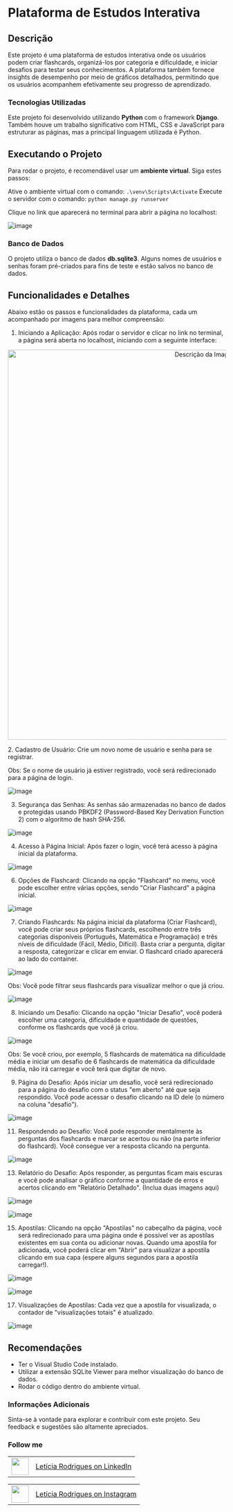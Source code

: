 # Plataforma de Estudos Interativa
## Descrição
Este projeto é uma plataforma de estudos interativa onde os usuários podem criar flashcards, organizá-los por categoria e dificuldade, e iniciar desafios para testar seus conhecimentos. A plataforma também fornece insights de desempenho por meio de gráficos detalhados, permitindo que os usuários acompanhem efetivamente seu progresso de aprendizado.

### Tecnologias Utilizadas
Este projeto foi desenvolvido utilizando **Python** com o framework **Django**. Também houve um trabalho significativo com HTML, CSS e JavaScript para estruturar as páginas, mas a principal linguagem utilizada é Python.

## Executando o Projeto
Para rodar o projeto, é recomendável usar um **ambiente virtual**. Siga estes passos:

Ative o ambiente virtual com o comando: `.\venv\Scripts\Activate`
Execute o servidor com o comando: `python manage.py runserver`

Clique no link que aparecerá no terminal para abrir a página no localhost:

![image](https://github.com/LeRodrigues2005/StudyAsync/assets/97632543/2ab6a156-6292-48f0-b7ab-3cdd3eecaa0e)

### Banco de Dados
O projeto utiliza o banco de dados **db.sqlite3**. Alguns nomes de usuários e senhas foram pré-criados para fins de teste e estão salvos no banco de dados.

## Funcionalidades e Detalhes
Abaixo estão os passos e funcionalidades da plataforma, cada um acompanhado por imagens para melhor compreensão:

1) Iniciando a Aplicação:
Após rodar o servidor e clicar no link no terminal, a página será aberta no localhost, iniciando com a seguinte interface:
<p align="center">
<img src="https://github.com/LeRodrigues2005/StudyAsync/assets/97632543/e4fc34d3-5d08-4d37-aaeb-d937cd2fc717" alt="Descrição da Imagem" width="900">
</p>
2. Cadastro de Usuário:
Crie um novo nome de usuário e senha para se registrar.

Obs: Se o nome de usuário já estiver registrado, você será redirecionado para a página de login. 

![image](https://github.com/LeRodrigues2005/StudyAsync/assets/97632543/8a70b7c6-3d9c-4d98-9bcd-9a20e7471644)

3. Segurança das Senhas:
As senhas são armazenadas no banco de dados e protegidas usando PBKDF2 (Password-Based Key Derivation Function 2) com o algoritmo de hash SHA-256.

![image](https://github.com/LeRodrigues2005/StudyAsync/assets/97632543/d44a1c56-f527-4647-91e0-0c28f32590e3)

4. Acesso à Página Inicial:
Após fazer o login, você terá acesso à página inicial da plataforma.

![image](https://github.com/LeRodrigues2005/StudyAsync/assets/97632543/cc81a4a2-b4c9-4efd-9a5d-7af053d088d6)

6. Opções de Flashcard:
Clicando na opção "Flashcard" no menu, você pode escolher entre várias opções, sendo "Criar Flashcard" a página inicial.

![image](https://github.com/LeRodrigues2005/StudyAsync/assets/97632543/3a960ff4-8642-4e67-8d4e-578656d92168)

7. Criando Flashcards:
Na página inicial da plataforma (Criar Flashcard), você pode criar seus próprios flashcards, escolhendo entre três categorias disponíveis (Português, Matemática e Programação) e três níveis de dificuldade (Fácil, Médio, Difícil). Basta criar a pergunta, digitar a resposta, categorizar e clicar em enviar. O flashcard criado aparecerá ao lado do container. 

![image](https://github.com/LeRodrigues2005/StudyAsync/assets/97632543/2a051299-252e-4e75-bfe6-4ed395b32c8c)

Obs: Você pode filtrar seus flashcards para visualizar melhor o que já criou. 

![image](https://github.com/LeRodrigues2005/StudyAsync/assets/97632543/9f511bfd-df27-4314-9ca8-43c0dca0ebd7)

8. Iniciando um Desafio:
Clicando na opção "Iniciar Desafio", você poderá escolher uma categoria, dificuldade e quantidade de questões, conforme os flashcards que você já criou.

![image](https://github.com/LeRodrigues2005/StudyAsync/assets/97632543/7c8fd202-d861-49f0-b24e-e81772d81e7e)

Obs: Se você criou, por exemplo, 5 flashcards de matemática na dificuldade média e iniciar um desafio de 6 flashcards de matemática da dificuldade média, não irá carregar e você terá que digitar de novo. 

9. Página do Desafio:
Após iniciar um desafio, você será redirecionado para a página do desafio com o status "em aberto" até que seja respondido. Você pode acessar o desafio clicando na ID dele (o número na coluna "desafio").

![image](https://github.com/LeRodrigues2005/StudyAsync/assets/97632543/22c96c8c-e7be-40bb-ae7f-e4cd3fb1ce25)

11. Respondendo ao Desafio:
Você pode responder mentalmente às perguntas dos flashcards e marcar se acertou ou não (na parte inferior do flashcard). Você consegue ver a resposta clicando na pergunta.

![image](https://github.com/LeRodrigues2005/StudyAsync/assets/97632543/35e5cfa9-5c9f-4847-ac3a-dd32f46b6704)

13. Relatório do Desafio:
Após responder, as perguntas ficam mais escuras e você pode analisar o gráfico conforme a quantidade de erros e acertos clicando em "Relatório Detalhado". (Inclua duas imagens aqui)

![image](https://github.com/LeRodrigues2005/StudyAsync/assets/97632543/3e66a684-e162-46f4-b24b-57474ba7e5fe)

![image](https://github.com/LeRodrigues2005/StudyAsync/assets/97632543/d55bda82-72a4-407d-a97e-42914e766875)


15. Apostilas:
Clicando na opção "Apostilas" no cabeçalho da página, você será redirecionado para uma página onde é possível ver as apostilas existentes em sua conta ou adicionar novas. Quando uma apostila for adicionada, você poderá clicar em "Abrir" para visualizar a apostila clicando em sua capa (espere alguns segundos para a apostila carregar!).

![image](https://github.com/LeRodrigues2005/StudyAsync/assets/97632543/e7b240df-22b0-4e6a-b7fc-08bf2c0ca262)

![image](https://github.com/LeRodrigues2005/StudyAsync/assets/97632543/fdb2efae-02e0-4d42-9604-60f8849d593d)

17. Visualizações de Apostilas:
Cada vez que a apostila for visualizada, o contador de "visualizações totais" é atualizado.

![image](https://github.com/LeRodrigues2005/StudyAsync/assets/97632543/8919b27b-9724-4cd1-b8e8-8d5cb6630a73)

## Recomendações
- Ter o Visual Studio Code instalado.
- Utilizar a extensão SQLite Viewer para melhor visualização do banco de dados.
- Rodar o código dentro do ambiente virtual.

### Informações Adicionais
Sinta-se à vontade para explorar e contribuir com este projeto. Seu feedback e sugestões são altamente apreciados.

### Follow me

<table>
  <tr>
    <td><img loading="lazy" src="https://github.com/LeRodrigues2005/Randomik/assets/97632543/2596913e-d7ec-4164-83b8-3d7bd357242d" width="40" height="40"/></td>
    <td style="vertical-align: middle;"> <a href="https://www.linkedin.com/in/letícia-rodrigues-a75134254/">Letícia Rodrigues on LinkedIn</a> </td>
  </tr>
</table>

<table>
  <tr>
    <td><img loading="lazy" src="https://github.com/LeRodrigues2005/Randomik/assets/97632543/3615a9d2-87a2-4e68-bf74-ad8c652c3f69" width="40" height="40"/></td>
    <td style="vertical-align: middle;"> <a href="https://www.instagram.com/leticia_rodrigues2005/">Letícia Rodrigues on Instagram</a> </td>
  </tr>
</table>
